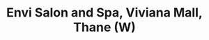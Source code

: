 ---
title: "Envi Salon and Spa, Viviana Mall, Thane (W)"
url: /thane/envi-salon-and-spa-viviana-mall-thane-w/
shop: Kosmetik
---